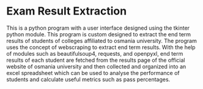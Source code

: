 # Exam Result Extraction
This is a python program with a user interface designed using the tkinter python module. This program is custom designed to extract the end term results of students of colleges affiliated to osmania university. The program uses the concept of webscraping to extract end term results. With the help of modules such as beautifulsoup4, requests, and openpyxl, end term results of each student are fetched from the results page of the official website of osmania university and then collected and organized into an excel spreadsheet which can be used to analyse the performance of students and calculate useful metrics such as pass percentages.
